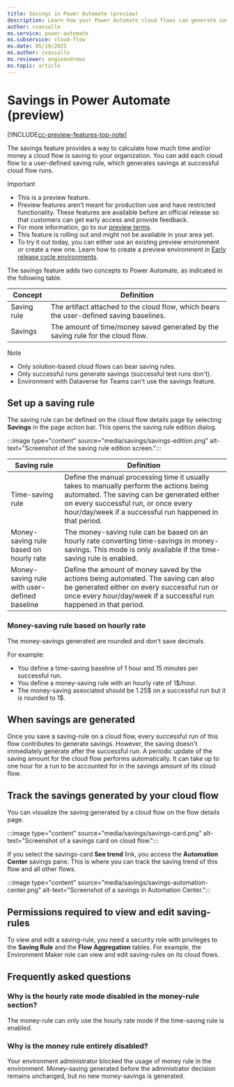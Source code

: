 ```yaml
---
title: Savings in Power Automate (preview)
description: Learn how your Power Automate cloud flows can generate savings to track the impact of your automation in terms of time and money saved.
author: cvassallo
ms.service: power-automate
ms.subservice: cloud-flow
ms.date: 05/19/2025
ms.author: cvassallo
ms.reviewer: angieandrews
ms.topic: article
---
```


# Savings in Power Automate (preview)

[!INCLUDE[cc-preview-features-top-note](./includes/cc-preview-features-top-note.md)]

The savings feature provides a way to calculate how much time and/or money a cloud flow is saving to your organization. You can add each cloud flow to a user-defined saving rule, which generates savings at successful cloud flow runs.

> [!IMPORTANT]
>- This is a preview feature.
>- Preview features aren’t meant for production use and have restricted functionality. These features are available before an official release so that customers can get early access and provide feedback.
>- For more information, go to our [preview terms](https://go.microsoft.com/fwlink/?linkid=2189520).
>- This feature is rolling out and might not be available in your area yet.
>- To try it out today, you can either use an existing preview environment or create a new one. Learn how to create a preview environment in [Early release cycle environments](/power-platform/admin/early-release).

The savings feature adds two concepts to Power Automate, as indicated in the following table.

|Concept|Definition|
|----|-------------------------------------------|
|Saving rule|The artifact attached to the cloud flow, which bears the user-defined saving baselines.|
|Savings|The amount of time/money saved generated by the saving rule for the cloud flow.|

> [!NOTE]
>
> - Only solution-based cloud flows can bear saving rules.
> - Only successful runs generate savings (successful test runs don't).
> - Environment with Dataverse for Teams can't use the savings feature.

## Set up a saving rule

The saving rule can be defined on the cloud flow details page by selecting **Savings** in the page action bar. This opens the saving rule edition dialog.

:::image type="content" source="media/savings/savings-edition.png" alt-text="Screenshot of the saving rule edition screen.":::

|Saving rule|Definition|
|----|-------------------------------------------|
|Time-saving rule|Define the manual processing time it usually takes to manually perform the actions being automated. The saving can be generated either on every successful run, or once every hour/day/week if a successful run happened in that period.|
|Money-saving rule based on hourly rate|The money-saving rule can be based on an hourly rate converting time-savings in money-savings. This mode is only available if the time-saving rule is enabled.|
|Money-saving rule with user-defined baseline|Define the amount of money saved by the actions being automated. The saving can also be generated either on every successful run or once every hour/day/week if a successful run happened in that period.|

### Money-saving rule based on hourly rate

The money-savings generated are rounded and don't save decimals.

For example:
- You define a time-saving baseline of 1 hour and 15 minutes per successful run.
- You define a money-saving rule with an hourly rate of 1$/hour.
- The money-saving associated should be 1.25$ on a successful run but it is rounded to 1$.

## When savings are generated

Once you save a saving-rule on a cloud flow, every successful run of this flow contributes to generate savings. However, the saving doesn't immediately generate after the successful run. A periodic update of the saving amount for the cloud flow performs automatically. It can take up to one hour for a run to be accounted for in the savings amount of its cloud flow.

## Track the savings generated by your cloud flow

You can visualize the saving generated by a cloud flow on the flow details page.

:::image type="content" source="media/savings/savings-card.png" alt-text="Screenshot of a savings card on cloud flow.":::

If you select the savings-card **See trend** link, you access the **Automation Center** savings pane. This is where you can track the saving trend of this flow and all other flows.

:::image type="content" source="media/savings/savings-automation-center.png" alt-text="Screenshot of a savings in Automation Center.":::

## Permissions required to view and edit saving-rules

To view and edit a saving-rule, you need a security role with privileges to the **Saving Rule** and the **Flow Aggregation** tables. For example, the Environment Maker role can view and edit saving-rules on its cloud flows.

## Frequently asked questions

### Why is the hourly rate mode disabled in the money-rule section?

The money-rule can only use the hourly rate mode if the time-saving rule is enabled.

### Why is the money rule entirely disabled?

Your environment administrator blocked the usage of money rule in the environment. Money-saving generated before the administrator decision remains unchanged, but no new money-savings is generated.

